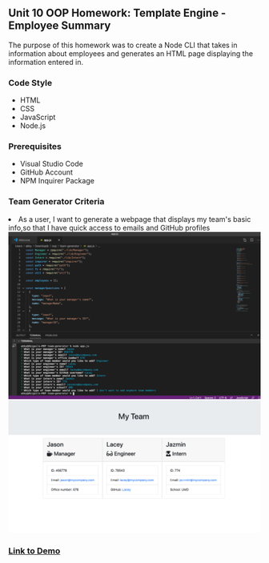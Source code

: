 <h2>Unit 10 OOP Homework: Template Engine - Employee Summary</h2>
The purpose of this homework was to create a Node CLI that takes in information about employees and generates an HTML page displaying the information entered in.

<h3>Code Style</h3>
<ul>
  <li>HTML</li>
  <li>CSS</li>
  <li>JavaScript</li>
  <li>Node.js</li>
</ul>

<h3>Prerequisites</h3>
<ul>
  <li>Visual Studio Code</li>
  <li>GitHub Account</li>
  <li>NPM Inquirer Package</li>
</ul>

<h3>Team Generator Criteria</h3>
<li>As a user, I want to generate a webpage that displays my team's basic info,so that I have quick access to emails and GitHub profiles</li>

<img src="console.png">
<img src="htmlfile.png">

<h3><a href="https://drive.google.com/file/d/1os17imC0ey9oKD8D2kowcVwpN818ome_/view">Link to Demo</a></h3>
